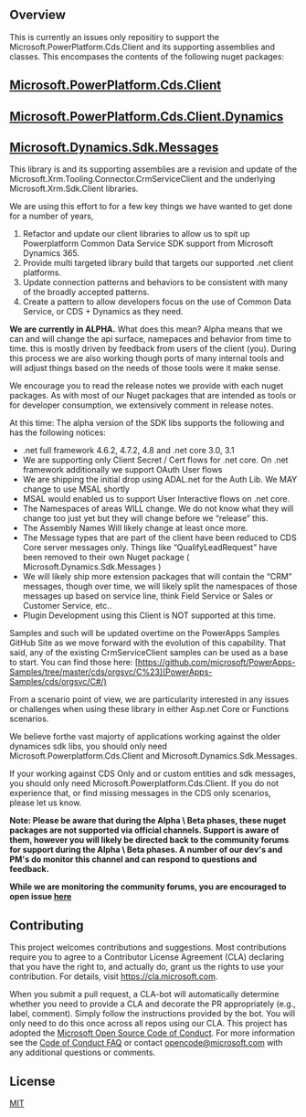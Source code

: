 ## Overview
This is currently an issues only repositiry to support the Microsoft.PowerPlatform.Cds.Client and its supporting assemblies and classes. 
This encompases the contents of the following nuget packages:

[Microsoft.PowerPlatform.Cds.Client](https://www.nuget.org/packages/Microsoft.Powerplatform.Cds.Client)
-
[Microsoft.PowerPlatform.Cds.Client.Dynamics](https://www.nuget.org/packages/Microsoft.Powerplatform.Cds.Client.Dynamics)
-
[Microsoft.Dynamics.Sdk.Messages](https://www.nuget.org/packages/Microsoft.Dynamics.Sdk.Messages)
-
This library is and its supporting assemblies are a revision and update of the Microsoft.Xrm.Tooling.Connector.CrmServiceClient and the underlying Microsoft.Xrm.Sdk.Client libraries. 

We are using this effort to for a few key things we have wanted to get done for a number of years, 
1. Refactor and update our client libraries to allow us to spit up Powerplatform Common Data Service SDK support from Microsoft Dynamics 365.
2. Provide multi targeted library build that targets our supported .net client platforms.
3. Update connection patterns and behaviors to be consistent with many of the broadly accepted patterns.
4. Create a pattern to allow developers focus on the use of Common Data Service, or CDS + Dynamics as they need. 

<b>We are currently in ALPHA.</b> 
What does this mean? 
Alpha means that we can and will change the api surface, namepaces and behavior from time to time. this is mostly driven by feedback from users of the client (you).   During this process we are also working though ports of many internal tools and will adjust  things based on the needs of those tools were it make sense. 

We encourage you to read the release notes we provide with each nuget packages. As with most of our Nuget packages that are intended as tools or for developer consumption, we extensively comment in release notes. 

At this time: 
The alpha version of the SDK libs supports the following and has the following notices: 

* .net full framework 4.6.2, 4.7.2, 4.8 and .net core 3.0, 3.1 
* We are supporting only Client Secret / Cert flows for .net core.  On .net framework additionally we support OAuth User flows
* We are shipping the initial drop using ADAL.net for the Auth Lib.   We MAY change to use MSAL shortly 
* MSAL would enabled us to support User Interactive flows on .net core. 
* The Namespaces of areas WILL change.  We do not know what they will change too just yet but they will change before we “release” this.
* The Assembly Names Will likely change at least once more. 
* The Message types that are part of the client have been reduced to CDS Core server messages only.  Things like “QualifyLeadRequest” have been removed to their own Nuget package ( Microsoft.Dynamics.Sdk.Messages ) 
* We will likely ship more extension packages that will contain the “CRM” messages,  though over time, we will likely split the namespaces of those messages up based on service line,  think Field Service or Sales or Customer Service, etc..
* Plugin Development using this Client is NOT supported at this time. 


Samples and such will be updated overtime on the PowerApps Samples GitHub Site as we move forward with the evolution of this capability.   That said, any of the existing CrmServiceClient samples can be used as a base to start. 
You can find those here: [https://github.com/microsoft/PowerApps-Samples/tree/master/cds/orgsvc/C%23](PowerApps-Samples/cds/orgsvc/C#/)


From a scenario point of view,  we are particularity interested in any issues or challenges when using these library in either Asp.net Core or Functions scenarios. 
 
We believe forthe vast majorty of applications working against the older dynamices sdk libs, you should only need Microsoft.Powerplatform.Cds.Client and Microsoft.Dynamics.Sdk.Messages.

If your working against CDS Only and or custom entities and sdk messages, you should only need Microsoft.Powerplatform.Cds.Client.  If you do not experience that, or find missing messages in the CDS only scenarios, please let us know. 

 
<b>Note: Please be aware that during the Alpha \ Beta phases, these nuget packages are not supported via official channels. 
Support is aware of them, however you will likely be directed back to the community forums for support during the Alpha \ Beta phases.  A number of our dev's and PM's do monitor this channel and can respond to questions and feedback. 

While we are monitoring the community forums,  you are encouraged to open issue [here](../issues) 
</b>


## Contributing
This project welcomes contributions and suggestions.  Most contributions require you to agree to a Contributor License Agreement (CLA) declaring that you have the right to, and actually do, grant us the rights to use your contribution. For details, visit https://cla.microsoft.com.

When you submit a pull request, a CLA-bot will automatically determine whether you need to provide
a CLA and decorate the PR appropriately (e.g., label, comment). Simply follow the instructions
provided by the bot. You will only need to do this once across all repos using our CLA.
This project has adopted the [Microsoft Open Source Code of Conduct](https://opensource.microsoft.com/codeofconduct/).
For more information see the [Code of Conduct FAQ](https://opensource.microsoft.com/codeofconduct/faq/) or
contact [opencode@microsoft.com](mailto:opencode@microsoft.com) with any additional questions or comments.


## License

[MIT](LICENSE)
